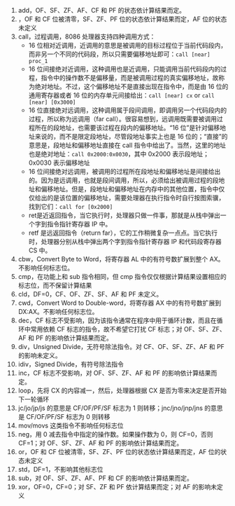 1. add，OF、SF、ZF、AF、CF 和 PF 的状态依计算结果而定。
2. ，OF 和 CF 位被清零，SF、ZF、PF 位的状态依计算结果而定，AF 位的状态未定义
3. call，过程调用，8086 处理器支持四种调用方式：
    - 16 位相对近调用，近调用的意思是被调用的目标过程位于当前代码段内，而非另一个不同的代码段，所以只需要偏移地址即可：`call [near] proc_1`
    - 16 位间接绝对近调用，这种调用也是近调用，只能调用当前代码段内的过程，指令中的操作数不是偏移量，而是被调用过程的真实偏移地址，故称为绝对地址。不过，这个偏移地址不是直接出现在指令中，而是由 16 位的通用寄存器或者 16 位的内存单元间接给出：`call [near] cx` or `call [near] [0x3000]`
    - 16 位直接绝对远调用，这种调用属于段间调用，即调用另一个代码段内的过程，所以称为远调用（far call）。很容易想到，远调用既需要被调用过程所在的段地址，也需要该过程在段内的偏移地址。“16 位”是针对偏移地址来说的，而不是限定段地址，尽管段地址事实上也是 16 位的；“直接”的意思是，段地址和偏移地址直接在 call 指令中给出了。当然，这里的地址也是绝对地址：`call 0x2000:0x0030`，其中 0x2000 表示段地址；0x0030 表示偏移地址
    - 16 位间接绝对远调用，被调用的过程所在段地址和偏移地址是间接给出的。因为是远调用，也就是段间调用，所以，必须给出被调用过程的段地址和偏移地址。但是，段地址和偏移地址在内存中的其他位置，指令中仅仅给出的是该位置的偏移地址，需要处理器在执行指令时自行按图索骥，找到它们：`call for [0x2000]`
    - ret是近返回指令，当它执行时，处理器只做一件事，那就是从栈中弹出一个字到指令指针寄存器 IP 中。
    - retf 是远返回指令（return far），它的工作稍微复杂一点点。当它执行时，处理器分别从栈中弹出两个字到指令指针寄存器 IP 和代码段寄存器 CS 中。
5. cbw，Convert Byte to Word，将寄存器 AL 中的有符号数扩展到整个 AX。不影响任何标志位。
6. cmp，在功能上和 sub 指令相同，但 cmp 指令仅仅根据计算结果设置相应的标志位，而不保留计算结果
7. cld，DF=0，CF、OF、ZF、SF、AF 和 PF 未定义。
8. cwd，Convert Word to Double-word，将寄存器 AX 中的有符号数扩展到 DX:AX。不影响任何标志位。
9. dec，CF 标志不受影响，因为该指令通常在程序中用于循环计数，而且在循环中常用依赖 CF 标志的指令，故不希望它打扰 CF 标志；对 OF、SF、ZF、AF 和 PF 的影响依计算结果而定。
10. div，Unsigned Divide，无符号除法指令。对 CF、OF、SF、ZF、AF 和 PF 的影响未定义。
11. idiv，Signed Divide，有符号除法指令
12. inc，CF 标志不受影响，对 OF、SF、ZF、AF 和 PF 的影响依计算结果而定。
13. loop，先将 CX 的内容减一，然后，处理器根据 CX 是否为零来决定是否开始下一轮循环
14. jc/jo/jp/js 的意思是 CF/OF/PF/SF 标志为 1 则转移；jnc/jno/jnp/jns 的意思是 CF/OF/PF/SF 标志为 0 则转移
15. mov/movs 这类指令不影响任何标志位
16. neg，用 0 减去指令中指定的操作数。如果操作数为 0，则 CF=0，否则 CF=1；对 OF、SF、ZF、AF 和 PF 的影响依计算结果而定。
17. or，OF 和 CF 位被清零，SF、ZF、PF 位的状态依计算结果而定，AF 位的状态未定义
18. std，DF=1，不影响其他标志位
19. sub，对 OF、SF、ZF、AF、PF 和 CF 的影响依计算结果而定。
20. xor，OF=0，CF=0；对 SF、ZF 和 PF 依计算结果而定；对 AF 的影响未定义
